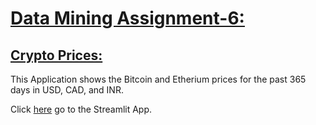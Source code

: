 # <ins>Data Mining Assignment-6:</ins>
## <ins>Crypto Prices:</ins>
This Application shows the Bitcoin and Etherium prices for the past 365 days in USD, CAD, and INR.

Click [here](https://share.streamlit.io/arunselvann/crypto_prices/main/crypto_prices.py) go to the Streamlit App.

